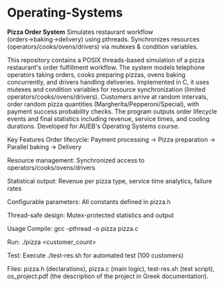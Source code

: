 # Operating-Systems
**Pizza Order System**   Simulates restaurant workflow (orders→baking→delivery) using pthreads. Synchronizes resources (operators/cooks/ovens/drivers) via mutexes &amp; condition variables. 

This repository contains a POSIX threads-based simulation of a pizza restaurant's order fulfillment workflow. The system models telephone operators taking orders, cooks preparing pizzas, ovens baking concurrently, and drivers handling deliveries. Implemented in C, it uses mutexes and condition variables for resource synchronization (limited operators/cooks/ovens/drivers). Customers arrive at random intervals, order random pizza quantities (Margherita/Pepperoni/Special), with payment success probability checks. The program outputs order lifecycle events and final statistics including revenue, service times, and cooling durations. Developed for AUEB's Operating Systems course.

Key Features
Order lifecycle: Payment processing → Pizza preparation → Parallel baking → Delivery

Resource management: Synchronized access to operators/cooks/ovens/drivers

Statistical output: Revenue per pizza type, service time analytics, failure rates

Configurable parameters: All constants defined in pizza.h

Thread-safe design: Mutex-protected statistics and output

Usage
Compile: gcc -pthread -o pizza pizza.c

Run: ./pizza <customer_count> <seed>

Test: Execute ./test-res.sh for automated test (100 customers)

Files: pizza.h (declarations), pizza.c (main logic), test-res.sh (test script), os_project.pdf (the description of the project in Greek documentation).
